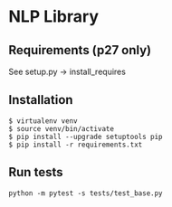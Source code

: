 # NLP Library

## Requirements (p27 only)
See setup.py -> install_requires

## Installation
```
$ virtualenv venv
$ source venv/bin/activate
$ pip install --upgrade setuptools pip
$ pip install -r requirements.txt
```

## Run tests
```
python -m pytest -s tests/test_base.py
```
